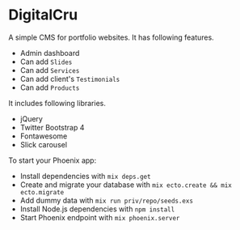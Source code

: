 # DigitalCru

A simple CMS for portfolio websites. It has following features.

  * Admin dashboard
  * Can add `Slides`
  * Can add `Services`
  * Can add client's `Testimonials`
  * Can add `Products`

It includes following libraries.

  * jQuery
  * Twitter Bootstrap 4
  * Fontawesome
  * Slick carousel

To start your Phoenix app:

  * Install dependencies with `mix deps.get`
  * Create and migrate your database with `mix ecto.create && mix ecto.migrate`
  * Add dummy data with `mix run priv/repo/seeds.exs`
  * Install Node.js dependencies with `npm install`
  * Start Phoenix endpoint with `mix phoenix.server`

